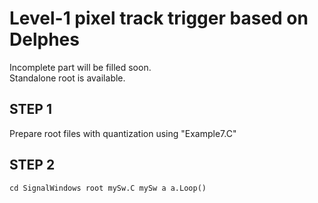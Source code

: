 Level-1 pixel track trigger based on Delphes
============================================

Incomplete part will be filled soon.  
Standalone root is available.  

## STEP 1
Prepare root files with quantization using "Example7.C"  

## STEP 2
`
cd SignalWindows
root mySw.C
mySw a
a.Loop()
`



